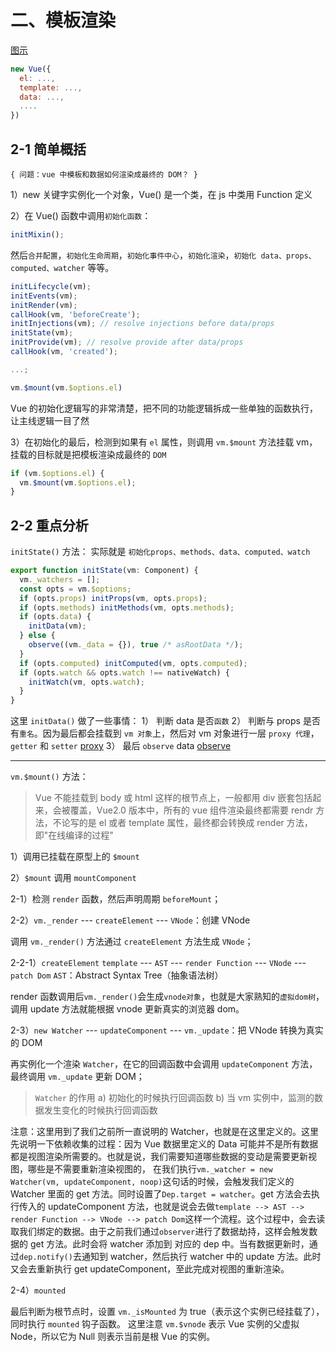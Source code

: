 # 二、模板渲染

[图示](./2.Vue模板渲染流程图.jpg)

```js
new Vue({
  el: ...,
  template: ...,
  data: ...,
  ....
})
```

## 2-1 简单概括

`{ 问题：vue 中模板和数据如何渲染成最终的 DOM？ }`

1）new 关键字实例化一个对象，Vue() 是一个类，在 js 中类用 Function 定义

2）在 Vue() 函数中调用`初始化函数`：

[](./vue/src/core/instance/index.js)

```js
initMixin();
```

然后`合并配置`，`初始化生命周期`，`初始化事件中心`，`初始化渲染`，`初始化 data、props、computed、watcher` 等等。

[](./vue/src/core/instance/init.js)

```js
initLifecycle(vm);
initEvents(vm);
initRender(vm);
callHook(vm, 'beforeCreate');
initInjections(vm); // resolve injections before data/props
initState(vm);
initProvide(vm); // resolve provide after data/props
callHook(vm, 'created');

...;

vm.$mount(vm.$options.el)
```

Vue 的初始化逻辑写的非常清楚，把不同的功能逻辑拆成一些单独的函数执行，让主线逻辑一目了然

3）在初始化的最后，检测到如果有 `el` 属性，则调用 `vm.$mount` 方法挂载 vm，挂载的目标就是把模板渲染成最终的 `DOM`

[](./vue/src/core/instance/init.js)

```js
if (vm.$options.el) {
  vm.$mount(vm.$options.el);
}
```

## 2-2 重点分析

`initState()` 方法：
实际就是 `初始化props、methods、data、computed、watch`

[](./vue/src/core/instance/state.js)

```js
export function initState(vm: Component) {
  vm._watchers = [];
  const opts = vm.$options;
  if (opts.props) initProps(vm, opts.props);
  if (opts.methods) initMethods(vm, opts.methods);
  if (opts.data) {
    initData(vm);
  } else {
    observe((vm._data = {}), true /* asRootData */);
  }
  if (opts.computed) initComputed(vm, opts.computed);
  if (opts.watch && opts.watch !== nativeWatch) {
    initWatch(vm, opts.watch);
  }
}
```

这里 `initData()` 做了一些事情：
1） 判断 data 是否`函数`
2） 判断与 props 是否有`重名`。因为最后都会挂载到 `vm 对象`上，然后对 vm 对象进行一层 `proxy 代理`，`getter` 和 `setter`
[proxy](./vue/src/core/instance/state.js)
3） 最后 `observe` data
[observe](./vue/src/core/observer/index.js)

---

`vm.$mount()` 方法：

> Vue 不能挂载到 body 或 html 这样的根节点上，一般都用 div 嵌套包括起来，会被覆盖，Vue2.0 版本中，所有的 vue 组件渲染最终都需要 rendr 方法，不论写的是 el 或者 template 属性，最终都会转换成 render 方法，即"在线编译的过程"

1）调用已挂载在原型上的 `$mount`
[](./vue/src/platforms/web/runtime/index.js)

2）`$mount` 调用 `mountComponent`
[](./vue/src/core/instance/lifecycle.js)

2-1）检测 `render` 函数，然后声明周期 `beforeMount`；

2-2）`vm._render` --- `createElement` --- `VNode`：创建 VNode

调用 `vm._render()` 方法通过 `createElement` 方法生成 `VNode`；

2-2-1）`createElement`
`template` --- `AST` --- `render Function` --- `VNode` --- `patch Dom`
`AST`：Abstract Syntax Tree（抽象语法树）
[](./vue/src/core/vdom/create-element.js)

render 函数调用后`vm._render()`会生成`vnode对象`，也就是大家熟知的`虚拟dom树`，调用 update 方法就能根据 vnode 更新真实的浏览器 dom。

2-3）`new Watcher` --- `updateComponent` --- `vm._update`：把 VNode 转换为真实的 DOM

再实例化一个渲染 `Watcher`，在它的回调函数中会调用 `updateComponent` 方法，最终调用 `vm._update` 更新 DOM；

> `Watcher` 的作用
> a) 初始化的时候执行回调函数
> b) 当 vm 实例中，监测的数据发生变化的时候执行回调函数

注意：这里用到了我们之前所一直说明的 Watcher，也就是在这里定义的。这里先说明一下依赖收集的过程：因为 Vue 数据里定义的 Data 可能并不是所有数据都是视图渲染所需要的。也就是说，我们需要知道哪些数据的变动是需要更新视图，哪些是不需要重新渲染视图的， 在我们执行`vm._watcher = new Watcher(vm, updateComponent, noop)`这句话的时候，会触发我们定义的 Watcher 里面的 get 方法。同时设置了`Dep.target = watcher`。get 方法会去执行传入的 updateComponent 方法，也就是说会去做`template --> AST --> render Function --> VNode --> patch Dom`这样一个流程。这个过程中，会去读取我们绑定的数据。由于之前我们通过`observer`进行了数据劫持，这样会触发数据的 get 方法。此时会将 watcher 添加到 对应的 dep 中。当有数据更新时，通过`dep.notify()`去通知到 watcher，然后执行 watcher 中的 update 方法。此时又会去重新执行 get updateComponent，至此完成对视图的重新渲染。

2-4）`mounted`

最后判断为根节点时，设置 `vm._isMounted` 为 true（表示这个实例已经挂载了），同时执行 `mounted` 钩子函数。
这里注意 `vm.$vnode` 表示 Vue 实例的父虚拟 Node，所以它为 Null 则表示当前是根 Vue 的实例。
